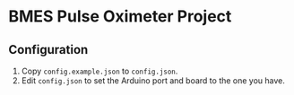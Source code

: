 # BMES Pulse Oximeter Project

## Configuration

1. Copy `config.example.json` to `config.json`.
2. Edit `config.json` to set the Arduino port and board to the one you have.
